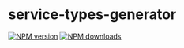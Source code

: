 # service-types-generator

[![NPM version](https://img.shields.io/npm/v/@aws-sdk/service-types-generator.svg)](https://www.npmjs.com/package/@aws-sdk/service-types-generator)
[![NPM downloads](https://img.shields.io/npm/dm/@aws-sdk/service-types-generator.svg)](https://www.npmjs.com/package/@aws-sdk/service-types-generator)
